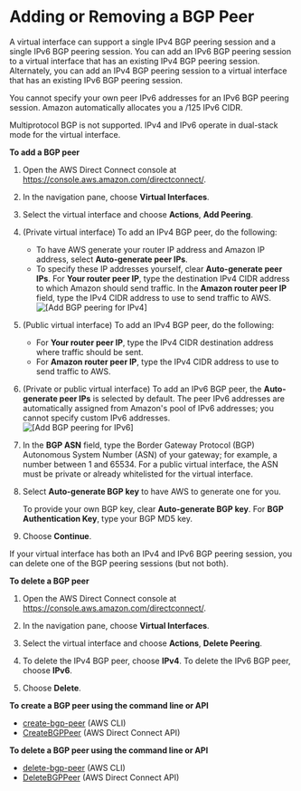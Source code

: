 # Adding or Removing a BGP Peer<a name="add-peer-to-vif"></a>

A virtual interface can support a single IPv4 BGP peering session and a single IPv6 BGP peering session\. You can add an IPv6 BGP peering session to a virtual interface that has an existing IPv4 BGP peering session\. Alternately, you can add an IPv4 BGP peering session to a virtual interface that has an existing IPv6 BGP peering session\. 

You cannot specify your own peer IPv6 addresses for an IPv6 BGP peering session\. Amazon automatically allocates you a /125 IPv6 CIDR\. 

Multiprotocol BGP is not supported\. IPv4 and IPv6 operate in dual\-stack mode for the virtual interface\.

**To add a BGP peer**

1. Open the AWS Direct Connect console at [https://console\.aws\.amazon\.com/directconnect/](https://console.aws.amazon.com/directconnect/)\.

1. In the navigation pane, choose **Virtual Interfaces**\.

1. Select the virtual interface and choose **Actions**, **Add Peering**\.

1. \(Private virtual interface\) To add an IPv4 BGP peer, do the following:
   + To have AWS generate your router IP address and Amazon IP address, select **Auto\-generate peer IPs**\.
   + To specify these IP addresses yourself, clear **Auto\-generate peer IPs**\. For **Your router peer IP**, type the destination IPv4 CIDR address to which Amazon should send traffic\. In the **Amazon router peer IP** field, type the IPv4 CIDR address to use to send traffic to AWS\.  
![\[Add BGP peering for IPv4\]](http://docs.aws.amazon.com/directconnect/latest/UserGuide/images/add_bgp_peering.png)

1. \(Public virtual interface\) To add an IPv4 BGP peer, do the following:
   + For **Your router peer IP**, type the IPv4 CIDR destination address where traffic should be sent\.
   + For **Amazon router peer IP**, type the IPv4 CIDR address to use to send traffic to AWS\.

1. \(Private or public virtual interface\) To add an IPv6 BGP peer, the **Auto\-generate peer IPs** is selected by default\. The peer IPv6 addresses are automatically assigned from Amazon's pool of IPv6 addresses; you cannot specify custom IPv6 addresses\.  
![\[Add BGP peering for IPv6\]](http://docs.aws.amazon.com/directconnect/latest/UserGuide/images/add_bgp_peering_ipv6.png)

1. In the **BGP ASN** field, type the Border Gateway Protocol \(BGP\) Autonomous System Number \(ASN\) of your gateway; for example, a number between 1 and 65534\. For a public virtual interface, the ASN must be private or already whitelisted for the virtual interface\.

1. Select **Auto\-generate BGP key** to have AWS to generate one for you\.

   To provide your own BGP key, clear **Auto\-generate BGP key**\. For **BGP Authentication Key**, type your BGP MD5 key\.

1. Choose **Continue**\.

If your virtual interface has both an IPv4 and IPv6 BGP peering session, you can delete one of the BGP peering sessions \(but not both\)\.

**To delete a BGP peer**

1. Open the AWS Direct Connect console at [https://console\.aws\.amazon\.com/directconnect/](https://console.aws.amazon.com/directconnect/)\.

1. In the navigation pane, choose **Virtual Interfaces**\.

1. Select the virtual interface and choose **Actions**, **Delete Peering**\.

1. To delete the IPv4 BGP peer, choose **IPv4**\. To delete the IPv6 BGP peer, choose **IPv6**\.

1. Choose **Delete**\.

**To create a BGP peer using the command line or API**
+ [create\-bgp\-peer](https://docs.aws.amazon.com/cli/latest/reference/directconnect/create-bgp-peer.html) \(AWS CLI\)
+ [CreateBGPPeer](https://docs.aws.amazon.com/directconnect/latest/APIReference/API_CreateBGPPeer.html) \(AWS Direct Connect API\)

**To delete a BGP peer using the command line or API**
+ [delete\-bgp\-peer](https://docs.aws.amazon.com/cli/latest/reference/directconnect/delete-bgp-peer.html) \(AWS CLI\)
+ [DeleteBGPPeer](https://docs.aws.amazon.com/directconnect/latest/APIReference/API_DeleteBGPPeer.html) \(AWS Direct Connect API\)
